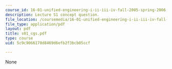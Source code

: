```yaml
---
course_id: 16-01-unified-engineering-i-ii-iii-iv-fall-2005-spring-2006
description: Lecture S1 concept question.
file_location: /coursemedia/16-01-unified-engineering-i-ii-iii-iv-fall-2005-spring-2006/5c9c9066178d8469d6efb2f3bcb05ccf_s01_cgs.pdf
file_type: application/pdf
layout: pdf
title: s01_cgs.pdf
type: course
uid: 5c9c9066178d8469d6efb2f3bcb05ccf

---
```

None